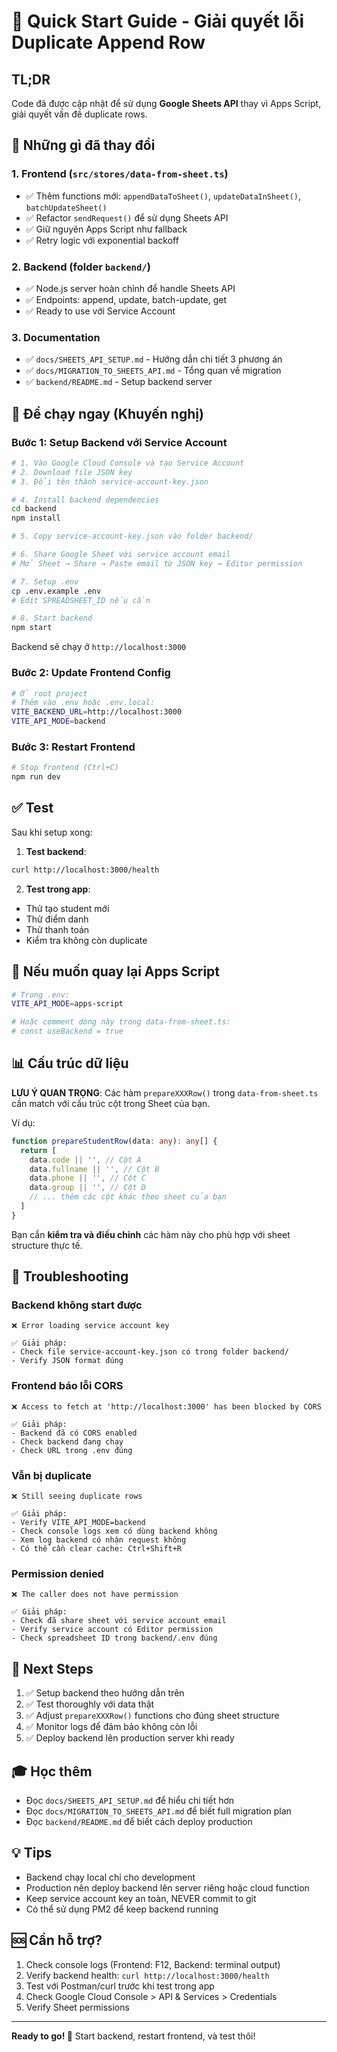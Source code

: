 # 🚀 Quick Start Guide - Giải quyết lỗi Duplicate Append Row

## TL;DR

Code đã được cập nhật để sử dụng **Google Sheets API** thay vì Apps Script, giải quyết vấn đề duplicate rows.

## 🎯 Những gì đã thay đổi

### 1. Frontend (`src/stores/data-from-sheet.ts`)

- ✅ Thêm functions mới: `appendDataToSheet()`, `updateDataInSheet()`, `batchUpdateSheet()`
- ✅ Refactor `sendRequest()` để sử dụng Sheets API
- ✅ Giữ nguyên Apps Script như fallback
- ✅ Retry logic với exponential backoff

### 2. Backend (folder `backend/`)

- ✅ Node.js server hoàn chỉnh để handle Sheets API
- ✅ Endpoints: append, update, batch-update, get
- ✅ Ready to use với Service Account

### 3. Documentation

- ✅ `docs/SHEETS_API_SETUP.md` - Hướng dẫn chi tiết 3 phương án
- ✅ `docs/MIGRATION_TO_SHEETS_API.md` - Tổng quan về migration
- ✅ `backend/README.md` - Setup backend server

## 🏃 Để chạy ngay (Khuyến nghị)

### Bước 1: Setup Backend với Service Account

```bash
# 1. Vào Google Cloud Console và tạo Service Account
# 2. Download file JSON key
# 3. Đổi tên thành service-account-key.json

# 4. Install backend dependencies
cd backend
npm install

# 5. Copy service-account-key.json vào folder backend/

# 6. Share Google Sheet với service account email
# Mở Sheet → Share → Paste email từ JSON key → Editor permission

# 7. Setup .env
cp .env.example .env
# Edit SPREADSHEET_ID nếu cần

# 8. Start backend
npm start
```

Backend sẽ chạy ở `http://localhost:3000`

### Bước 2: Update Frontend Config

```bash
# Ở root project
# Thêm vào .env hoặc .env.local:
VITE_BACKEND_URL=http://localhost:3000
VITE_API_MODE=backend
```

### Bước 3: Restart Frontend

```bash
# Stop frontend (Ctrl+C)
npm run dev
```

## ✅ Test

Sau khi setup xong:

1. **Test backend**:

```bash
curl http://localhost:3000/health
```

2. **Test trong app**:

- Thử tạo student mới
- Thử điểm danh
- Thử thanh toán
- Kiểm tra không còn duplicate

## 🔄 Nếu muốn quay lại Apps Script

```bash
# Trong .env:
VITE_API_MODE=apps-script

# Hoặc comment dòng này trong data-from-sheet.ts:
# const useBackend = true
```

## 📊 Cấu trúc dữ liệu

**LƯU Ý QUAN TRỌNG**: Các hàm `prepareXXXRow()` trong `data-from-sheet.ts` cần match với cấu trúc cột trong Sheet của bạn.

Ví dụ:

```typescript
function prepareStudentRow(data: any): any[] {
  return [
    data.code || '', // Cột A
    data.fullname || '', // Cột B
    data.phone || '', // Cột C
    data.group || '', // Cột D
    // ... thêm các cột khác theo sheet của bạn
  ]
}
```

Bạn cần **kiểm tra và điều chỉnh** các hàm này cho phù hợp với sheet structure thực tế.

## 🐛 Troubleshooting

### Backend không start được

```
❌ Error loading service account key

✅ Giải pháp:
- Check file service-account-key.json có trong folder backend/
- Verify JSON format đúng
```

### Frontend báo lỗi CORS

```
❌ Access to fetch at 'http://localhost:3000' has been blocked by CORS

✅ Giải pháp:
- Backend đã có CORS enabled
- Check backend đang chạy
- Check URL trong .env đúng
```

### Vẫn bị duplicate

```
❌ Still seeing duplicate rows

✅ Giải pháp:
- Verify VITE_API_MODE=backend
- Check console logs xem có dùng backend không
- Xem log backend có nhận request không
- Có thể cần clear cache: Ctrl+Shift+R
```

### Permission denied

```
❌ The caller does not have permission

✅ Giải pháp:
- Check đã share sheet với service account email
- Verify service account có Editor permission
- Check spreadsheet ID trong backend/.env đúng
```

## 📝 Next Steps

1. ✅ Setup backend theo hướng dẫn trên
2. ✅ Test thoroughly với data thật
3. ✅ Adjust `prepareXXXRow()` functions cho đúng sheet structure
4. ✅ Monitor logs để đảm bảo không còn lỗi
5. ✅ Deploy backend lên production server khi ready

## 🎓 Học thêm

- Đọc `docs/SHEETS_API_SETUP.md` để hiểu chi tiết hơn
- Đọc `docs/MIGRATION_TO_SHEETS_API.md` để biết full migration plan
- Đọc `backend/README.md` để biết cách deploy production

## 💡 Tips

- Backend chạy local chỉ cho development
- Production nên deploy backend lên server riêng hoặc cloud function
- Keep service account key an toàn, NEVER commit to git
- Có thể sử dụng PM2 để keep backend running

## 🆘 Cần hỗ trợ?

1. Check console logs (Frontend: F12, Backend: terminal output)
2. Verify backend health: `curl http://localhost:3000/health`
3. Test với Postman/curl trước khi test trong app
4. Check Google Cloud Console > API & Services > Credentials
5. Verify Sheet permissions

---

**Ready to go! 🎉** Start backend, restart frontend, và test thôi!
